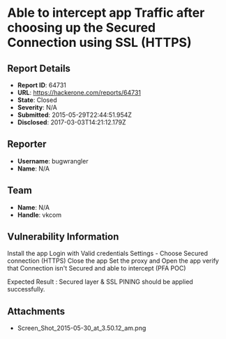 # Able to intercept app Traffic after choosing up the Secured Connection using SSL (HTTPS)

## Report Details
- **Report ID**: 64731
- **URL**: https://hackerone.com/reports/64731
- **State**: Closed
- **Severity**: N/A
- **Submitted**: 2015-05-29T22:44:51.954Z
- **Disclosed**: 2017-03-03T14:21:12.179Z

## Reporter
- **Username**: bugwrangler
- **Name**: N/A

## Team
- **Name**: N/A
- **Handle**: vkcom

## Vulnerability Information
Install the app
Login with Valid credentials 
Settings - Choose Secured connection (HTTPS) 
Close the app
Set the proxy and Open the app
verify that Connection isn't Secured and able to intercept (PFA POC) 

Expected Result : Secured layer & SSL PINING should be applied successfully.  


## Attachments
- Screen_Shot_2015-05-30_at_3.50.12_am.png

